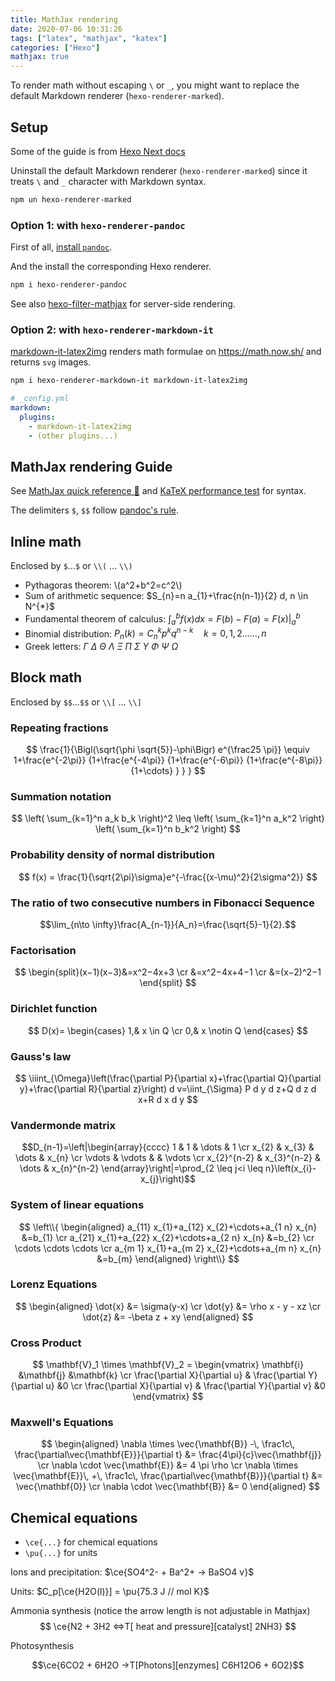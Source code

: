 ```yaml
---
title: MathJax rendering
date: 2020-07-06 10:31:26
tags: ["latex", "mathjax", "katex"]
categories: ["Hexo"]
mathjax: true
---
```


To render math without escaping `\` or `_`, you might want to replace the default Markdown renderer (`hexo-renderer-marked`).

<!-- more -->

## Setup

Some of the guide is from [Hexo Next docs](https://theme-next.js.org/docs/third-party-services/math-equations.html)

Uninstall the default Markdown renderer (`hexo-renderer-marked`) since it treats `\` and `_` character with Markdown syntax.

```bash
npm un hexo-renderer-marked
```

### Option 1: with `hexo-renderer-pandoc`

First of all, [install `pandoc`](https://pandoc.org/installing.html).

And the install the corresponding Hexo renderer.

```bash
npm i hexo-renderer-pandoc
```

See also [hexo-filter-mathjax](https://github.com/next-theme/hexo-filter-mathjax) for server-side rendering.

### Option 2: with `hexo-renderer-markdown-it`

[markdown-it-latex2img](https://github.com/MakerGYT/markdown-it-latex2img) renders math formulae on <https://math.now.sh/> and returns `svg` images.

```bash
npm i hexo-renderer-markdown-it markdown-it-latex2img
```

```yml _config.yml
# _config.yml
markdown:
  plugins:
    - markdown-it-latex2img
    - (other plugins...)
```

## MathJax rendering Guide

See [MathJax quick reference 📄](https://math.meta.stackexchange.com/questions/5020/mathjax-basic-tutorial-and-quick-reference) and [KaTeX performance test](https://www.intmath.com/cg5/katex-mathjax-comparison.php) for syntax.

The delimiters `$`, `$$` follow [pandoc's rule](https://docs.mathjax.org/en/latest/basic/mathematics.html#tex-and-latex-input).

## Inline math

Enclosed by `$`...`$` or `\\(` ... `\\)`

- Pythagoras theorem: \\(a^2+b^2=c^2\\)
- Sum of arithmetic sequence: $S_{n}=n a_{1}+\frac{n(n-1)}{2} d, n \in N^{*}$
- Fundamental theorem of calculus: $\int_{a}^{b} f(x) d x=F(b)-F(a)=\left.F(x)\right|_{a} ^{b}$
- Binomial distribution: $P_{n}(k)=C_{n}^{k} p^{k} q^{n-k} \quad k=0,1,2 \ldots \ldots, n$
- Greek letters: $\Gamma\ \Delta\ \Theta\ \Lambda\ \Xi\ \Pi\ \Sigma\ \Upsilon\ \Phi\ \Psi\ \Omega$

## Block math

Enclosed by `$$`...`$$` or `\\[` ... `\\]`

### Repeating fractions

$$
\frac{1}{\Bigl(\sqrt{\phi \sqrt{5}}-\phi\Bigr) e^{\frac25 \pi}} \equiv 1+\frac{e^{-2\pi}} {1+\frac{e^{-4\pi}} {1+\frac{e^{-6\pi}} {1+\frac{e^{-8\pi}} {1+\cdots} } } }
$$

### Summation notation

$$
\left( \sum_{k=1}^n a_k b_k \right)^2 \leq \left( \sum_{k=1}^n a_k^2 \right) \left( \sum_{k=1}^n b_k^2 \right)
$$

### Probability density of normal distribution
$$
f(x) = \frac{1}{\sqrt{2\pi}\sigma}e^{-\frac{(x-\mu)^2}{2\sigma^2}}
$$

### The ratio of two consecutive numbers in Fibonacci Sequence

$$\lim_{n\to \infty}\frac{A_{n-1}}{A_n}=\frac{\sqrt{5}-1}{2}.$$

### Factorisation

$$
\begin{split}(x−1)(x−3)&=x^2−4x+3 \cr
&=x^2−4x+4−1 \cr
&=(x−2)^2−1
\end{split}
$$

### Dirichlet function

$$
D(x)=
\begin{cases}
1,& x \in Q \cr
0,& x \notin Q
\end{cases}
$$

### Gauss's law

$$
\iiint_{\Omega}\left(\frac{\partial P}{\partial x}+\frac{\partial Q}{\partial y}+\frac{\partial R}{\partial z}\right) d v=\iint_{\Sigma} P d y d z+Q d z d x+R d x d y
$$

### Vandermonde matrix

$$D_{n-1}=\left|\begin{array}{cccc}
1 & 1 & \dots & 1 \cr
x_{2} & x_{3} & \dots & x_{n} \cr
\vdots & \vdots & & \vdots \cr
x_{2}^{n-2} & x_{3}^{n-2} & \dots & x_{n}^{n-2}
\end{array}\right|=\prod_{2 \leq j<i \leq n}\left(x_{i}-x_{j}\right)$$

### System of linear equations

$$
\left\\{
\begin{aligned}
a_{11} x_{1}+a_{12} x_{2}+\cdots+a_{1 n} x_{n} &=b_{1} \cr
a_{21} x_{1}+a_{22} x_{2}+\cdots+a_{2 n} x_{n} &=b_{2} \cr
\cdots \cdots \cdots \cr
a_{m 1} x_{1}+a_{m 2} x_{2}+\cdots+a_{m n} x_{n} &=b_{m}
\end{aligned}
\right\\}
$$

### Lorenz Equations
$$
\begin{aligned}
\dot{x} &= \sigma(y-x) \cr
\dot{y} &= \rho x - y - xz \cr
\dot{z} &= -\beta z + xy
\end{aligned}
$$

### Cross Product

$$
\mathbf{V}_1 \times \mathbf{V}_2 =  \begin{vmatrix}
\mathbf{i} &\mathbf{j} &\mathbf{k} \cr
\frac{\partial X}{\partial u} & \frac{\partial Y}{\partial u} &0 \cr
\frac{\partial X}{\partial v} & \frac{\partial Y}{\partial v} &0
\end{vmatrix}
$$

### Maxwell's Equations

$$
\begin{aligned}
\nabla \times \vec{\mathbf{B}} -\, \frac1c\, \frac{\partial\vec{\mathbf{E}}}{\partial t} &= \frac{4\pi}{c}\vec{\mathbf{j}} \cr
\nabla \cdot \vec{\mathbf{E}} &= 4 \pi \rho \cr
\nabla \times \vec{\mathbf{E}}\, +\, \frac1c\, \frac{\partial\vec{\mathbf{B}}}{\partial t} &= \vec{\mathbf{0}} \cr
\nabla \cdot \vec{\mathbf{B}} &= 0 \end{aligned}
$$


## Chemical equations

- `\ce{...}` for chemical equations
- `\pu{...}` for units

Ions and precipitation: $\ce{SO4^2- + Ba^2+ -> BaSO4 v}$

Units: $C_p[\ce{H2O(l)}] = \pu{75.3 J // mol K}$

Ammonia synthesis (notice the arrow length is not adjustable in Mathjax)
$$
\ce{N2 + 3H2 <=>T[ heat and pressure][catalyst] 2NH3}
$$

Photosynthesis

$$\ce{6CO2 + 6H2O ->T[Photons][enzymes] C6H12O6 + 6O2}$$

